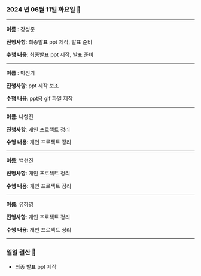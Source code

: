 ### 2024 년 06월 11일 화요일 📆

---

**이름** : 강성준

**진행사항**: 최종발표 ppt 제작, 발표 준비

**수행 내용**: 최종발표 ppt 제작, 발표 준비

---

**이름** : 박진기

**진행사항**: ppt 제작 보조

**수행 내용**: ppt용 gif 파일 제작

---

**이름**: 나항진

**진행사항**: 개인 프로젝트 정리

**수행 내용**: 개인 프로젝트 정리

---

**이름**: 백현진

**진행사항**: 개인 프로젝트 정리  

**수행 내용**: 개인 프로젝트 정리  

---

**이름**: 유하영

**진행사항**: 개인 프로젝트 정리  

**수행 내용**:  개인 프로젝트 정리

---

### 일일 결산 📝
- 최종 발표 ppt 제작